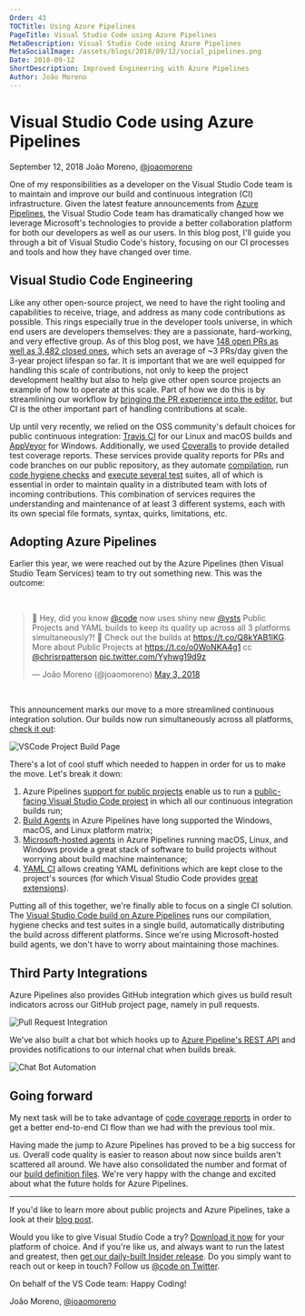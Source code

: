 ```yaml
---
Order: 43
TOCTitle: Using Azure Pipelines
PageTitle: Visual Studio Code using Azure Pipelines
MetaDescription: Visual Studio Code using Azure Pipelines
MetaSocialImage: /assets/blogs/2018/09/12/social_pipelines.png
Date: 2018-09-12
ShortDescription: Improved Engineering with Azure Pipelines
Author: João Moreno
---
```

# Visual Studio Code using Azure Pipelines

September 12, 2018 João Moreno, [@joaomoreno](https://twitter.com/joaomoreno)

One of my responsibilities as a developer on the Visual Studio Code team is to maintain and improve our build and continuous integration (CI) infrastructure. Given the latest feature announcements from [Azure Pipelines](https://aka.ms/azurecicd), the Visual Studio Code team has dramatically changed how we leverage Microsoft's technologies to provide a better collaboration platform for both our developers as well as our users. In this blog post, I'll guide you through a bit of Visual Studio Code's history, focusing on our CI processes and tools and how they have changed over time.

## Visual Studio Code Engineering

Like any other open-source project, we need to have the right tooling and capabilities to receive, triage, and address as many code contributions as possible. This rings especially true in the developer tools universe, in which end users are developers themselves: they are a passionate, hard-working, and very effective group. As of this blog post, we have [148 open PRs as well as 3,482 closed ones](https://github.com/Microsoft/vscode/pulls), which sets an average of ~3 PRs/day given the 3-year project lifespan so far. It is important that we are well equipped for handling this scale of contributions, not only to keep the project development healthy but also to help give other open source projects an example of how to operate at this scale. Part of how we do this is by streamlining our workflow by [bringing the PR experience into the editor](/blogs/2018/09/10/introducing-github-pullrequests), but CI is the other important part of handling contributions at scale.

Up until very recently, we relied on the OSS community's default choices for public continuous integration: [Travis CI](https://travis-ci.org/) for our Linux and macOS builds and [AppVeyor](https://www.appveyor.com/) for Windows. Additionally, we used [Coveralls](https://coveralls.io/) to provide detailed test coverage reports. These services provide quality reports for PRs and code branches on our public repository, as they automate [compilation](https://github.com/Microsoft/vscode/blob/master/build/lib/compilation.ts), run [code hygiene checks](https://github.com/Microsoft/vscode/blob/master/build/gulpfile.hygiene.js) and [execute several test](https://github.com/Microsoft/vscode/tree/master/test) suites, all of which is essential in order to maintain quality in a distributed team with lots of incoming contributions. This combination of services requires the understanding and maintenance of at least 3 different systems, each with its own special file formats, syntax, quirks, limitations, etc.

## Adopting Azure Pipelines

Earlier this year, we were reached out by the Azure Pipelines (then Visual Studio Team Services) team to try out something new. This was the outcome:

<br />

<blockquote class="twitter-tweet" data-lang="en" data-cards="hidden"><p lang="en" dir="ltr">🎉 Hey, did you know <a href="https://twitter.com/code?ref_src=twsrc%5Etfw">@code</a> now uses shiny new <a href="https://twitter.com/VSTS?ref_src=twsrc%5Etfw">@vsts</a> Public Projects and YAML builds to keep its quality up across all 3 platforms simultaneously?! 🤯 Check out the builds at <a href="https://t.co/Q8kYAB1lKG">https://t.co/Q8kYAB1lKG</a>. More about Public Projects at <a href="https://t.co/o0WoNKA4g1">https://t.co/o0WoNKA4g1</a> cc <a href="https://twitter.com/chrisrpatterson?ref_src=twsrc%5Etfw">@chrisrpatterson</a> <a href="https://t.co/Yyhwg19d9z">pic.twitter.com/Yyhwg19d9z</a></p>&mdash; João Moreno (@joaomoreno) <a href="https://twitter.com/joaomoreno/status/991958010661670912?ref_src=twsrc%5Etfw">May 3, 2018</a></blockquote>
<script async src="https://platform.twitter.com/widgets.js" charset="utf-8"></script>

<br />

This announcement marks our move to a more streamlined continuous integration solution. Our builds now run simultaneously across all platforms, [check it out](https://aka.ms/vscode-builds):

![VSCode Project Build Page](build.png)

There's a lot of cool stuff which needed to happen in order for us to make the move. Let's break it down:

1. Azure Pipelines [support for public projects](https://docs.microsoft.com/azure/devops/organizations/public) enable us to run a [public-facing Visual Studio Code project](https://dev.azure.com/vscode/VSCode/_build?definitionId=1) in which all our continuous integration builds run;
2. [Build Agents](https://docs.microsoft.com/azure/devops/pipelines/agents/agents) in Azure Pipelines have long supported the Windows, macOS, and Linux platform matrix;
3. [Microsoft-hosted agents](https://docs.microsoft.com/azure/devops/pipelines/agents/hosted) in Azure Pipelines running macOS, Linux, and Windows provide a great stack of software to build projects without worrying about build machine maintenance;
4. [YAML CI](https://docs.microsoft.com/azure/devops/pipelines/get-started-yaml) allows creating YAML definitions which are kept close to the project's sources (for which Visual Studio Code provides [great extensions](https://marketplace.visualstudio.com/search?term=yaml&target=VSCode&category=All%20categories&sortBy=Relevance)).

Putting all of this together, we're finally able to focus on a single CI solution. The [Visual Studio Code build on Azure Pipelines](https://dev.azure.com/vscode/VSCode/_build/results?buildId=5876&view=logs) runs our compilation, hygiene checks and test suites in a single build, automatically distributing the build across different platforms. Since we're using Microsoft-hosted build agents, we don't have to worry about maintaining those machines.

## Third Party Integrations

Azure Pipelines also provides GitHub integration which gives us build result indicators across our GitHub project page, namely in pull requests.

![Pull Request Integration](pr.png)

We've also built a chat bot which hooks up to [Azure Pipeline's REST API](https://docs.microsoft.com/rest/api/vsts/build/?view=vsts-rest-4.1) and provides notifications to our internal chat when builds break.

![Chat Bot Automation](slack.png)

## Going forward

My next task will be to take advantage of [code coverage reports](https://docs.microsoft.com/azure/devops/pipelines/tasks/test/publish-code-coverage-results) in order to get a better end-to-end CI flow than we had with the previous tool mix.

Having made the jump to Azure Pipelines has proved to be a big success for us. Overall code quality is easier to reason about now since builds aren't scattered all around. We have also consolidated the number and format of our [build definition files](https://github.com/Microsoft/vscode/blob/master/build/tfs/product-build.yml). We're very happy with the change and excited about what the future holds for Azure Pipelines.

---

If you'd like to learn more about public projects and Azure Pipelines, take a look at their [blog post](https://aka.ms/azurecicd).

Would you like to give Visual Studio Code a try? [Download it now](https://code.visualstudio.com/Download) for your platform of choice. And if you're like us, and always want to run the latest and greatest, then [get our daily-built Insider release](https://code.visualstudio.com/insiders/). Do you simply want to reach out or keep in touch? Follow us [@code on Twitter](https://twitter.com/code).

On behalf of the VS Code team: Happy Coding!

João Moreno, [@joaomoreno](https://twitter.com/joaomoreno)
